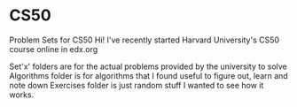 # CS50
Problem Sets for CS50
Hi! I've recently started Harvard University's CS50 course online in edx.org

Set'x' folders are for the actual problems provided by the university to solve
Algorithms folder is for algorithms that I found useful to figure out, learn and note down
Exercises folder is just random stuff I wanted to see how it works.
